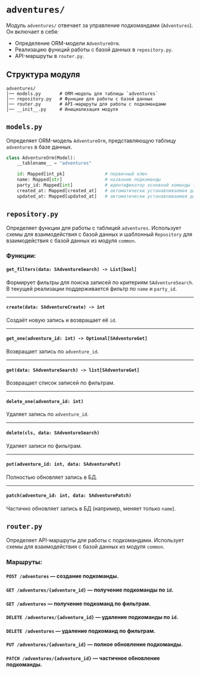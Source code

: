 # `adventures/`

Модуль `adventures/` отвечает за управление подкомандами (`Adventures`). Он включает в себя:
- Определение ORM-модели `AdventureOrm`.
- Реализацию функций работы с базой данных в `repository.py`.
- API-маршруты в `router.py`.

## Структура модуля

```
adventures/
│── models.py       # ORM-модель для таблицы `adventures`
│── repository.py   # Функции для работы с базой данных
│── router.py       # API-маршруты для работы с подкомандами
│── __init__.py     # Инициализация модуля
```

## `models.py`

Определяет ORM-модель `AdventureOrm`, представляющую таблицу `adventures` в базе данных.

```python
class AdventureOrm(Model):
    __tablename__ = "adventures"

    id: Mapped[int_pk]               # первичный ключ
    name: Mapped[str]                # название подкоманды
    party_id: Mapped[int]            # идентификатор основной команды (Party)
    created_at: Mapped[created_at]   # автоматически устанавливаемая дата создания
    updated_at: Mapped[updated_at]   # автоматически устанавливаемая дата последнего обновления
```

## `repository.py`

Определяет функции для работы с таблицей `adventures`. Использует схемы для взаимодействия с базой данных и шаблонный `Repository` для взаимодействия с базой данных из модуля `common`.

### **Функции:**

#### **`get_filters(data: SAdventureSearch) -> List[bool]`**
Формирует фильтры для поиска записей по критериям `SAdventureSearch`. В текущей реализации поддерживается фильтр по `name` и `party_id`.

---

#### **`create(data: SAdventureCreate) -> int`**
Создаёт новую запись и возвращает её `id`.

---

#### **`get_one(adventure_id: int) -> Optional[SAdventureGet]`**
Возвращает запись по `adventure_id`.

---

#### **`get(data: SAdventureSearch) -> list[SAdventureGet]`**
Возвращает список записей по фильтрам.

---

#### **`delete_one(adventure_id: int)`**
Удаляет запись по `adventure_id`.

---

#### **`delete(cls, data: SAdventureSearch)`**
Удаляет записи по фильтрам.

---

#### **`put(adventure_id: int, data: SAdventurePut)`**
Полностью обновляет запись в БД.

---

#### **`patch(adventure_id: int, data: SAdventurePatch)`**
Частично обновляет запись в БД (например, меняет только `name`).

## `router.py`

Определяет API-маршруты для работы с подкомандами. Использует схемы для взаимодействия с базой данных из модуля `common`.

### **Маршруты:**
#### **`POST /adventures`** — создание подкоманды.
#### **`GET /adventures/{adventure_id}`** — получение подкоманды по `id`.
#### **`GET /adventures`** — получение подкоманд по фильтрам.
#### **`DELETE /adventures/{adventure_id}`** — удаление подкоманды по `id`.
#### **`DELETE /adventures`** — удаление подкоманд по фильтрам.
#### **`PUT /adventures/{adventure_id}`** — полное обновление подкоманды.
#### **`PATCH /adventures/{adventure_id}`** — частичное обновление подкоманды.


